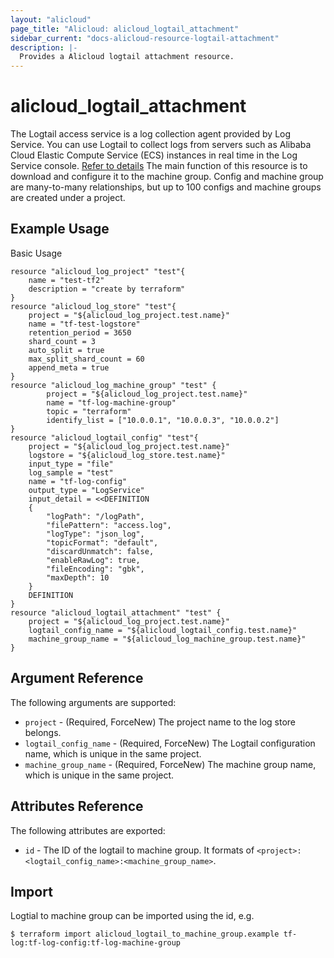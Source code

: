 ```yaml
---
layout: "alicloud"
page_title: "Alicloud: alicloud_logtail_attachment"
sidebar_current: "docs-alicloud-resource-logtail-attachment"
description: |-
  Provides a Alicloud logtail attachment resource.
---
```


# alicloud\_logtail\_attachment

The Logtail access service is a log collection agent provided by Log Service. 
You can use Logtail to collect logs from servers such as Alibaba Cloud Elastic
Compute Service (ECS) instances in real time in the Log Service console. [Refer to details](https://www.alibabacloud.com/help/doc-detail/29058.htm)
The main function of this resource is to download and configure it to the machine group.
Config and machine group are many-to-many relationships, but up to 100 configs and machine groups are created under a project.
## Example Usage

Basic Usage

```
resource "alicloud_log_project" "test"{
	name = "test-tf2"
	description = "create by terraform"
}
resource "alicloud_log_store" "test"{
  	project = "${alicloud_log_project.test.name}"
  	name = "tf-test-logstore"
  	retention_period = 3650
  	shard_count = 3
  	auto_split = true
  	max_split_shard_count = 60
  	append_meta = true
}
resource "alicloud_log_machine_group" "test" {
	    project = "${alicloud_log_project.test.name}"
	    name = "tf-log-machine-group"
	    topic = "terraform"
	    identify_list = ["10.0.0.1", "10.0.0.3", "10.0.0.2"]
}
resource "alicloud_logtail_config" "test"{
	project = "${alicloud_log_project.test.name}"
  	logstore = "${alicloud_log_store.test.name}"
  	input_type = "file"
  	log_sample = "test"
  	name = "tf-log-config"
	output_type = "LogService"
  	input_detail = <<DEFINITION
  	{
		"logPath": "/logPath",
		"filePattern": "access.log",
		"logType": "json_log",
		"topicFormat": "default",
		"discardUnmatch": false,
		"enableRawLog": true,
		"fileEncoding": "gbk",
		"maxDepth": 10
	}
	DEFINITION
}
resource "alicloud_logtail_attachment" "test" {
	project = "${alicloud_log_project.test.name}"
	logtail_config_name = "${alicloud_logtail_config.test.name}"
	machine_group_name = "${alicloud_log_machine_group.test.name}"
}
```
## Argument Reference

The following arguments are supported:

* `project` - (Required, ForceNew) The project name to the log store belongs.
* `logtail_config_name` - (Required, ForceNew) The Logtail configuration name, which is unique in the same project.
* `machine_group_name` - (Required, ForceNew) The machine group name, which is unique in the same project.


## Attributes Reference

The following attributes are exported:

* `id` - The ID of the logtail to machine group. It formats of `<project>:<logtail_config_name>:<machine_group_name>`.

## Import

Logtial to machine group can be imported using the id, e.g.

```
$ terraform import alicloud_logtail_to_machine_group.example tf-log:tf-log-config:tf-log-machine-group
```